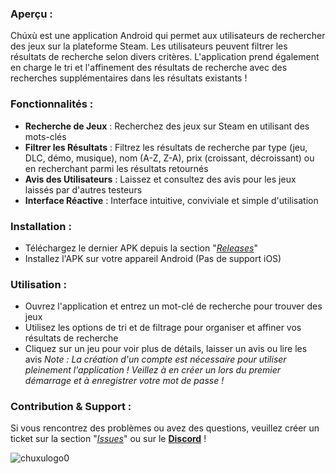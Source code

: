 ### **Aperçu :**
Chúxù est une application Android qui permet aux utilisateurs de rechercher des jeux sur la plateforme Steam. Les utilisateurs peuvent filtrer les résultats de recherche selon divers critères. L'application prend également en charge le tri et l'affinement des résultats de recherche avec des recherches supplémentaires dans les résultats existants !

### **Fonctionnalités :**
- **Recherche de Jeux** : Recherchez des jeux sur Steam en utilisant des mots-clés
- **Filtrer les Résultats** : Filtrez les résultats de recherche par type (jeu, DLC, démo, musique), nom (A-Z, Z-A), prix (croissant, décroissant) ou en recherchant parmi les résultats retournés
- **Avis des Utilisateurs** : Laissez et consultez des avis pour les jeux laissés par d'autres testeurs
- **Interface Réactive** : Interface intuitive, conviviale et simple d'utilisation

### **Installation :**
- Téléchargez le dernier APK depuis la section "_[Releases](https://github.com/TetraSsky/Chuxu/releases/)_"
- Installez l'APK sur votre appareil Android (Pas de support iOS)
### **Utilisation :**
- Ouvrez l'application et entrez un mot-clé de recherche pour trouver des jeux
- Utilisez les options de tri et de filtrage pour organiser et affiner vos résultats de recherche
- Cliquez sur un jeu pour voir plus de détails, laisser un avis ou lire les avis
_Note : La création d'un compte est nécessaire pour utiliser pleinement l'application ! Veillez à en créer un lors du premier démarrage et à enregistrer votre mot de passe !_

### **Contribution & Support :**
Si vous rencontrez des problèmes ou avez des questions, veuillez créer un ticket sur la section "_[Issues](https://github.com/TetraSsky/Chuxu/issues)_" ou sur le **[Discord](https://discord.gg/xxeTPPZDUd)** !

![chuxulogo0](https://github.com/TetraSsky/Chuxu/assets/145525993/f8928076-8e0c-4a21-86e6-7b298296955a)